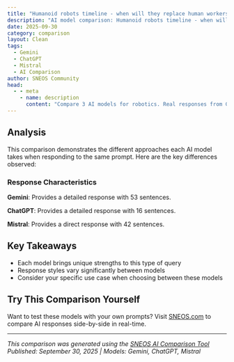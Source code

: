 ```yaml
---
title: "Humanoid robots timeline - when will they replace human workers?"
description: "AI model comparison: Humanoid robots timeline - when will they replace human workers?..."
date: 2025-09-30
category: comparison
layout: Clean
tags:
  - Gemini
  - ChatGPT
  - Mistral
  - AI Comparison
author: SNEOS Community
head:
  - - meta
    - name: description
      content: "Compare 3 AI models for robotics. Real responses from Gemini, ChatGPT, Mistral with detailed analysis."
---
```


<ChatComparison
  title="Humanoid robots timeline - when will they replace human workers?"
  prompt="Humanoid robots timeline - when will they replace human workers?"
  :responses='{"Gemini": "The question of when humanoid robots will replace human workers is a complex one, and there\u0027s no single definitive answer. It depends on numerous factors including technological advancements, economic pressures, social acceptance, and the specific industry. Here\u0027s a breakdown of the timeline and influencing factors:\n\n**Near Term (Now - 5 Years):**\n\n* **Limited Adoption in Specific Roles:** We\u0027ll see continued and accelerating adoption of robots in areas that are dull, dirty, dangerous, and/or repetitive. This is already happening in:\n * **Warehousing and Logistics:** Robots are already used for picking, packing, and sorting. Expect to see more advanced systems handling more complex tasks.\n * **Manufacturing:** Welding, painting, assembly line tasks. Humanoid robots might be used in very specific, controlled environments, but mostly focused on automating singular tasks.\n * **Construction:** Automation of repetitive tasks such as bricklaying, welding, and concrete pouring.\n * **Security:** Patrolling, monitoring, and surveillance.\n * **Cleaning:** Large-scale commercial cleaning (e.g., floor scrubbing in warehouses).\n* **Collaboration over Replacement:** The focus will largely be on *collaborative robots* (cobots) that work alongside humans, augmenting their abilities rather than completely replacing them. This improves efficiency and safety.\n* **Pilot Programs and Research:** Expect to see more pilot programs and research into humanoid robots in various sectors, but widespread deployment is unlikely. Cost, technological limitations, and safety concerns will be significant barriers.\n* **Skills Gap Widens:** Even with increased automation, there will be a growing demand for skilled workers who can program, maintain, and repair robots.\n\n**Mid-Term (5-15 Years):**\n\n* **Increased Autonomy and Dexterity:** AI and machine learning will continue to improve, allowing robots to perform more complex tasks with less human intervention. Dexterity and manipulation skills will also improve significantly.\n* **Expanding Applications:** More industries will find suitable applications for humanoid robots, particularly as costs decrease and capabilities increase. This might include:\n * **Healthcare:** Assisting nurses with patient care, delivering medications, and performing basic check-ups. (Very limited use cases)\n * **Retail:** Stocking shelves, assisting customers, and providing information (expecting to see limited use and more autonomous robots performing single tasks).\n * **Hospitality:** Cleaning rooms, delivering room service, and providing basic concierge services.\n * **Agriculture:** Harvesting crops, planting seeds, and tending to livestock.\n* **Growing Job Displacement:** Job losses in specific sectors will become more pronounced, particularly for low-skilled and repetitive tasks. There will be a greater need for workforce retraining and adaptation.\n* **Ethical and Societal Considerations:** Discussions around the ethical implications of widespread robot adoption will intensify, including issues related to job displacement, bias in AI algorithms, and robot rights.\n\n**Long Term (15\u002B Years):**\n\n* **Potential for Significant Transformation:** If technological advancements continue at their current pace (which is not guaranteed), we could see a significant transformation in the workforce and society.\n* **Wider Adoption Across Sectors:** Humanoid robots could potentially perform a wide range of tasks in various industries, including those that currently require significant human interaction and expertise.\n* **New Job Categories Emerge:** While some jobs will be lost, new job categories will emerge related to robotics, AI, and automation. The nature of work will likely shift towards more creative, strategic, and interpersonal roles.\n* **Universal Basic Income (UBI) Discussions:** The potential for widespread job displacement could lead to serious consideration of alternative economic models such as UBI.\n* **Unforeseen Consequences:** The long-term consequences of widespread robot adoption are difficult to predict and could include unintended social, economic, and political effects.\n\n**Key Factors Influencing the Timeline:**\n\n* **Technological Advancements:**\n * **AI and Machine Learning:** Progress in AI is crucial for robots to understand complex situations, learn new tasks, and adapt to changing environments.\n * **Dexterity and Manipulation:** Robots need to be able to manipulate objects with the same precision and dexterity as humans.\n * **Power Sources and Battery Life:** Improving battery technology is essential for robots to operate for extended periods without needing to be recharged.\n * **Sensors and Perception:** Robots need advanced sensors and perception systems to accurately perceive their surroundings and interact with the world.\n* **Economic Factors:**\n * **Cost of Robots:** The cost of developing, manufacturing, and maintaining robots needs to decrease significantly before they become economically viable in many industries.\n * **Labor Costs:** Rising labor costs can incentivize companies to invest in automation.\n * **Return on Investment (ROI):** Businesses need to see a clear return on investment from implementing robots.\n* **Social and Ethical Considerations:**\n * **Public Acceptance:** Public perception of robots will influence their adoption. Concerns about job displacement, safety, and ethical issues need to be addressed.\n * **Regulations and Laws:** Governments will need to develop regulations and laws to address the ethical and societal implications of widespread robot adoption.\n * **Education and Retraining:** Investing in education and retraining programs is crucial to prepare workers for the changing job market.\n* **Industry-Specific Factors:**\n * **The nature of the work:** Some industries are more easily automated than others.\n * **Existing infrastructure:** Some industries may require significant infrastructure upgrades to support the deployment of robots.\n * **Regulatory environment:** Some industries are subject to stricter regulations that may limit the use of robots.\n\n**Conclusion:**\n\nWhile humanoid robots will undoubtedly play an increasingly important role in the future of work, a complete replacement of human workers is unlikely in the foreseeable future. The most likely scenario is a gradual transition towards greater automation and collaboration between humans and robots, with significant shifts in the types of jobs available and the skills required to succeed. The exact timeline will depend on the factors listed above, and there will be significant variations across different industries and regions. It is a complex and ever-evolving situation.\n\n**Important Note:** Any predictions about the future are inherently uncertain. Technological breakthroughs, economic shifts, and social changes could all significantly alter the timeline for robot adoption.\n", "ChatGPT": "There is no definitive timeline for when humanoid robots will fully replace human workers, as this depends on advances in technology, economics, ethics, and societal acceptance. However, I can provide an overview of the key milestones in humanoid robot development and some projections about their future impact on the workforce:\n\n**Past and Present Milestones:**\n\n- **1970s-1980s:** Early humanoid robots like WABOT-1 (developed in Japan) demonstrated basic walking and arm movement.\n- **2000s:** Honda\u2019s ASIMO robot, capable of walking, running, and performing simple tasks, showcased more advanced mobility.\n- **2010s:** Robots like Boston Dynamics\u2019 Atlas began to feature highly dynamic and agile movements, as well as some manipulation capabilities.\n- **2020s:** Development of robots such as Tesla\u2019s Optimus humanoid and improved AI for perception, language, and decision-making have accelerated. Robots are increasingly used in controlled environments for repetitive or dangerous tasks.\n\n**Current State:**\n\n- Humanoid robots can perform some specific tasks in factories, logistics, and customer service but are not yet able to fully replace human workers across diverse roles.\n- AI integration allows robots to assist but often requires human supervision.\n\n**Future Projections:**\n\n- **Within 10-20 years:** Continued improvements may allow humanoid robots to take on more complex, routine jobs involving physical labor and some social interaction.\n- **By 2040-2050:** Robots could replace humans in many manual and repetitive jobs, especially in manufacturing, delivery, and service industries, but full replacement in jobs involving creativity, complex decision-making, and emotional intelligence is unlikely.\n- **Beyond 2050:** Potential for broader automation of jobs as robots and AI become more advanced, but societal, legal, and ethical challenges will influence adoption.\n\n**Key Considerations:**\n\n- Even as robots improve, human oversight, adaptability, and uniquely human skills will remain important.\n- Economic factors, regulation, and public attitudes will shape how quickly humanoid robots replace human workers.\n- Many experts believe robots will augment rather than fully replace humans, leading to changes in job nature rather than wholesale replacement.\n\nIn summary, humanoid robots are progressing steadily but widespread replacement of human workers is likely several decades away and will happen unevenly across sectors. The transition will be gradual, combining robot and human collaboration.", "Mistral": "Predicting the exact timeline for when humanoid robots will replace human workers is complex and depends on various technological, economic, social, and ethical factors. However, we can look at some milestones and trends to get a rough idea of the progress in this field.\n\n### Historical Milestones\n1. **1960s-1970s**: Early industrial robots, such as Unimate, began to be used in manufacturing.\n2. **1980s-1990s**: Advances in robotics led to more sophisticated industrial robots and the beginnings of service robots.\n3. **2000s**: Introduction of humanoid robots like Honda\u0027s ASIMO and Sony\u0027s QRIO.\n4. **2010s**: Development of more advanced humanoid robots like Boston Dynamics\u0027 Atlas and SoftBank\u0027s Pepper.\n\n### Current Trends\n1. **AI and Machine Learning**: Significant advancements in artificial intelligence and machine learning are making robots more capable of performing complex tasks.\n2. **Sensor Technology**: Improvements in sensors and computer vision are enhancing robots\u0027 ability to interact with their environment.\n3. **Collaborative Robots (Cobots)**: Robots designed to work alongside humans are becoming more common in manufacturing and other industries.\n4. **Service Robots**: Increasing use of robots in service industries, such as healthcare, hospitality, and retail.\n\n### Future Projections\n1. **2025-2030**: Widespread adoption of collaborative robots in manufacturing and logistics. Service robots may become more common in healthcare and hospitality.\n2. **2030-2040**: Humanoid robots may start to perform more complex tasks in various industries, including construction, agriculture, and customer service.\n3. **2040-2050**: Advanced humanoid robots could potentially replace human workers in a broader range of jobs, including those requiring more dexterity and social interaction.\n\n### Factors Influencing Adoption\n1. **Technological Advancements**: Continued improvements in AI, robotics, and sensor technology.\n2. **Economic Factors**: Cost-benefit analysis of using robots versus human labor.\n3. **Social and Ethical Considerations**: Public acceptance, job displacement concerns, and ethical guidelines for robot use.\n4. **Regulatory Environment**: Government policies and regulations affecting the deployment of robots.\n\n### Challenges\n1. **Technical Limitations**: Current humanoid robots still face challenges in dexterity, adaptability, and energy efficiency.\n2. **Ethical and Social Issues**: Concerns about job displacement, privacy, and the ethical treatment of robots.\n3. **Cost**: High initial investment and maintenance costs for advanced robots.\n\n### Conclusion\nWhile it is difficult to pinpoint an exact timeline, it is likely that humanoid robots will gradually replace human workers in certain sectors over the next few decades. The pace of this transition will depend on technological advancements, economic incentives, and societal acceptance. It is also important to note that the adoption of robots will likely create new job opportunities and transform existing ones, rather than simply replacing human workers."}' 
  published-date="11:43"
/>

## Analysis

This comparison demonstrates the different approaches each AI model takes when responding to the same prompt. Here are the key differences observed:

### Response Characteristics

**Gemini**: Provides a detailed response with 53 sentences. 

**ChatGPT**: Provides a detailed response with 16 sentences. 

**Mistral**: Provides a direct response with 42 sentences. 

## Key Takeaways

- Each model brings unique strengths to this type of query
- Response styles vary significantly between models
- Consider your specific use case when choosing between these models

## Try This Comparison Yourself

Want to test these models with your own prompts? Visit [SNEOS.com](https://sneos.com) to compare AI responses side-by-side in real-time.

---

*This comparison was generated using the [SNEOS AI Comparison Tool](https://sneos.com)*
*Published: September 30, 2025 | Models: Gemini, ChatGPT, Mistral*
